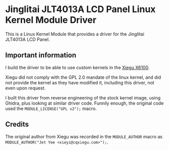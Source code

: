 # Jinglitai JLT4013A LCD Panel Linux Kernel Module Driver

This is a Linux Kernel Module that provides a driver for the Jinglitai JLT4013A
LCD Panel.

## Important information

I build the driver to be able to use custom kernels in the
[Xiegu X6100](https://www.radioddity.com/products/xiegu-x6100).

Xiegu did not comply with the GPL 2.0 mandate of the linux kernel, and did not
provide the kernel as they have modified it, including this driver, not even
upon request.

I built this driver from reverse engineering of the stock kernel image, using
Ghidra, plus looking at similar driver code.
Funnily enough, the original code used the `MODULE_LICENSE("GPL v2");`
macro.

## Credits

The original author from Xiegu was recorded in the `MODULE_AUTHOR` macro as
`MODULE_AUTHOR("Jet Yee <xieyi@cqxiegu.com>");`.

